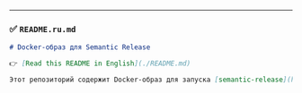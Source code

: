 ---

### ✅ `README.ru.md`  
```markdown
# Docker-образ для Semantic Release

👉 [Read this README in English](./README.md)

Этот репозиторий содержит Docker-образ для запуска [semantic-release](https://semantic-release.gitbook.io/) с интеграцией в GitLab CI.

